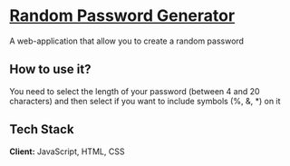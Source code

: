 # [Random Password Generator](https://iamfear-randompasswordgenerator.netlify.app/)

A web-application that allow you to create a random password

## How to use it?

You need to select the length of your password (between 4 and 20 characters) and then select if you want to include symbols (%, &, *) on it




## Tech Stack

**Client:** JavaScript, HTML, CSS

